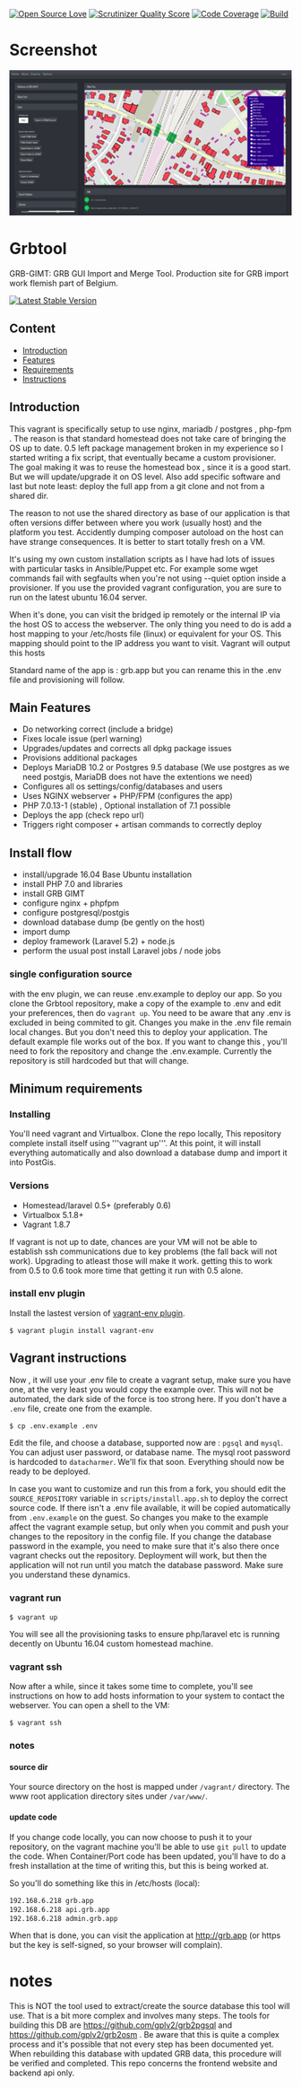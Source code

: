 [![Open Source Love](https://badges.frapsoft.com/os/gpl/gpl.svg?v=102)](https://badges.frapsoft.com/os/gpl/gpl.svg?v=102)
[![Scrutinizer Quality Score](https://scrutinizer-ci.com/g/gplv2/grbtool/badges/quality-score.png?s=4023c984fc1163a44f4220cd7d57406643ced9f2)](https://scrutinizer-ci.com/g/gplv2/grbtool/badges/quality-score.png?s=4023c984fc1163a44f4220cd7d57406643ced9f2)
[![Code Coverage](https://scrutinizer-ci.com/g/gplv2/grbtool/badges/coverage.png?s=531ebd5f55891dfc816ace082531adfb24d194e9)](https://scrutinizer-ci.com/g/gplv2/grbtool/badges/coverage.png?s=531ebd5f55891dfc816ace082531adfb24d194e9)
[![Build](https://scrutinizer-ci.com/g/gplv2/grbtool/badges/build.png?b=master)](https://scrutinizer-ci.com/g/gplv2/grbtool/badges/build.png?b=master)

# Screenshot

![first screenshot](/screenshots/grbtool_new.png?raw=true "screenshot")

# Grbtool

GRB-GIMT: GRB GUI Import and Merge Tool.  Production site for GRB import work flemish part of Belgium.

[![Latest Stable Version](https://poser.pugx.org/matthiasnoback/badges/v/stable.png)](https://poser.pugx.org/matthiasnoback/badges/v/stable.png)

## Content

* [Introduction](#VagrantIntro)
* [Features](#VagrantFeatures)
* [Requirements](#VagrantRequirements)
* [Instructions](#VagrantInstructions)

<a name="VagrantIntro"></a>

## Introduction

This vagrant is specifically setup to use nginx, mariadb / postgres , php-fpm .  The reason is that standard homestead does not take care of bringing the OS up to date. 0.5 left package management broken in my experience so I started writing a fix script, that eventually became a custom provisioner.  The goal making it was to reuse the homestead box , since it is a good start.  But we will update/upgrade it on OS level. Also add specific software and last but note least: deploy the full app from a git clone and not from a shared dir.

The reason to not use the shared directory as base of our application is that often versions differ between where you work (usually host) and the platform you test. Accidently dumping composer autoload on the host can have strange consequences.  It is better to start totally fresh on a VM.

It's using my own custom installation scripts as I have had lots of issues with particular tasks in Ansible/Puppet etc.  For example some wget commands fail with segfaults when you're not using --quiet option inside a provisioner. If you use the provided vagrant configuration, you are sure to run on the latest ubuntu 16.04 server.

When it's done, you can visit the bridged ip remotely or the internal IP via the host OS to access the webserver.  The only thing you need to do is add a host mapping to your /etc/hosts file (linux) or equivalent for your OS.
This mapping should point to the IP address you want to visit.  Vagrant will output this hosts

Standard name of the app is : grb.app but you can rename this in the .env file and provisioning will follow.

<a name="VagrantFeatures"></a>
## Main Features

* Do networking correct (include a bridge)
* Fixes locale issue (perl warning)
* Upgrades/updates and corrects all dpkg package issues
* Provisions additional packages
* Deploys MariaDB 10.2 or Postgres 9.5 database (We use postgres as we need postgis, MariaDB does not have the extentions we need)
* Configures all os settings/config/databases and users
* Uses NGINX webserver + PHP/FPM (configures the app)
* PHP 7.0.13-1 (stable) , Optional installation of 7.1 possible
* Deploys the app (check repo url)
* Triggers right composer + artisan commands to correctly deploy

## Install flow

* install/upgrade 16.04 Base Ubuntu installation
* install PHP 7.0 and libraries
* install GRB GIMT
* configure nginx + phpfpm
* configure postgresql/postgis
* download database dump (be gently on the host)
* import dump
* deploy framework (Laravel 5.2) + node.js
* perform the usual post install Laravel jobs / node jobs

### single configuration source 

with the env plugin, we can reuse .env.example to deploy our app.  So you clone the Grbtool repository, make a copy of the example to .env and edit your preferences, then do `vagrant up`.  You need to be aware that any .env is excluded in being commited to git.  Changes you make in the .env file remain local changes.  But you don't need this to deploy your application. The default example file works out of the box. If you want to change this , you'll need to fork the repository and change the .env.example. Currently the repository is still hardcoded but that will change.

<a name="VagrantRequirements"></a>
## Minimum requirements

### Installing
You'll need vagrant and Virtualbox.  Clone the repo locally, This repository complete install itself using '''vagrant up'''.   At this point, it will install everything automatically and also download a database dump and import it into PostGis.

### Versions

* Homestead/laravel 0.5+ (preferably 0.6)
* Virtualbox 5.1.8+
* Vagrant 1.8.7

If vagrant is not up to date, chances are your VM will not be able to establish ssh communications due to key problems (the fall back will not work).  Upgrading to atleast those will make it work. getting this to work from 0.5 to 0.6 took more time that getting it run with 0.5 alone.

<a name="VagrantPlugin"></a>
### install env plugin

Install the lastest version of [vagrant-env plugin](https://github.com/gosuri/vagrant-env). 

    $ vagrant plugin install vagrant-env

<a name="VagrantInstructions"></a>
## Vagrant instructions

Now , it will use your .env file to create a vagrant setup, make sure you have one, at the very least you would copy the example over. This will not be automated, the dark side of the force is too strong here. If you don't have a `.env` file, create one from the example.

    $ cp .env.example .env

Edit the file, and choose a database, supported now are : `pgsql` and `mysql`.  You can adjust user password, or database name.  The mysql root password is hardcoded to `datacharmer`.  We'll fix that soon.  Everything should now be ready to be deployed.

In case you want to customize and run this from a fork, you should edit the `SOURCE_REPOSITORY` variable in `scripts/install.app.sh` to deploy the correct source code.  If there isn't a .env file available, it will be copied automatically from `.env.example` on the guest.  So changes you make to the example affect the vagrant example setup, but only when you commit and push your changes to the repository in the config file. If you change the database password in the example, you need to make sure that it's also there once vagrant checks out the repository.  Deployment will work, but then the application will not run until you match the database password.  Make sure you understand these dynamics.

### vagrant run

    $ vagrant up

You will see all the provisioning tasks to ensure php/laravel etc is running decently on Ubuntu 16.04 custom homestead machine.

### vagrant ssh

Now after a while, since it takes some time to complete, you'll see instructions on how to add hosts information to your system to contact the webserver. You can open a shell to the VM:

    $ vagrant ssh

### notes

#### source dir

Your source directory on the host is mapped under `/vagrant/` directory.  The www root application directory sites under `/var/www/`.

#### update code

If you change code locally, you can now choose to push it to your repository, on the vagrant machine you'll be able to use `git pull` to update the code.  When Container/Port code has been updated, you'll have to do a fresh installation at the time of writing this, but this is being worked at.


So you'll do something like this in /etc/hosts (local):

    192.168.6.218 grb.app
    192.168.6.218 api.grb.app
    192.168.6.218 admin.grb.app

When that is done, you can visit the application at http://grb.app  (or https but the key is self-signed, so your browser will complain).

# notes

This is NOT the tool used to extract/create the source database this tool will use.  That is a bit more complex and involves many steps. The tools for building this DB are https://github.com/gplv2/grb2pgsql and  https://github.com/gplv2/grb2osm .  Be aware that this is quite a complex process and it's possible that not every step has been documented yet.  When rebuilding this database with updated GRB data, this procedure will be verified and completed.  This repo concerns the frontend website and backend api only.
